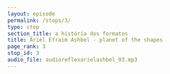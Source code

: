 ```yaml
---
layout: episode
permalink: /stops/3/
type: stop
section_title: a história dos formatos
title: Ariel Efraim Ashbel - planet of the shapes
page_rank: 3
stop_id: 3
audio_file: audioreflexarielashbel_03.mp3
---
```


